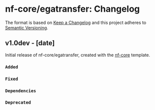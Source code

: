 # nf-core/egatransfer: Changelog

The format is based on [Keep a Changelog](https://keepachangelog.com/en/1.0.0/)
and this project adheres to [Semantic Versioning](https://semver.org/spec/v2.0.0.html).

## v1.0dev - [date]

Initial release of nf-core/egatransfer, created with the [nf-core](https://nf-co.re/) template.

### `Added`

### `Fixed`

### `Dependencies`

### `Deprecated`
